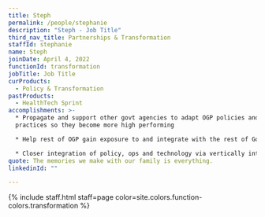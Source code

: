```yaml
---
title: Steph
permalink: /people/stephanie
description: "Steph - Job Title"
third_nav_title: Partnerships & Transformation
staffId: stephanie
name: Steph
joinDate: April 4, 2022
functionId: transformation
jobTitle: Job Title
curProducts:
  - Policy & Transformation
pastProducts:
  - HealthTech Sprint
accomplishments: >-
  * Propagate and support other govt agencies to adapt OGP policies and
  practices so they become more high performing

  * Help rest of OGP gain exposure to and integrate with the rest of Government e.g. Public Service learning journeys and onboarding

  * Closer integration of policy, ops and technology via vertically integrated teams e.g. ScamTech team
quote: The memories we make with our family is everything.
linkedinId: ""

---
```


{% include staff.html staff=page color=site.colors.function-colors.transformation %}
